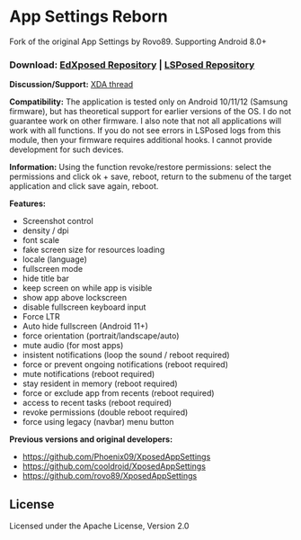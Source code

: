 App Settings Reborn
===========

Fork of the original App Settings by Rovo89. Supporting Android 8.0+

### Download: [EdXposed Repository](https://repo.xposed.info/module/ru.bluecat.android.xposed.mods.appsettings) | [LSPosed Repository](https://github.com/Xposed-Modules-Repo/ru.bluecat.android.xposed.mods.appsettings/releases)

**Discussion/Support:** [XDA thread](https://forum.xda-developers.com/t/mod-xposed-app-settings-reborn.4141339)

**Compatibility:**
The application is tested only on Android 10/11/12 (Samsung firmware), but has theoretical support for earlier versions of the OS. I do not guarantee work on other firmware. I also note that not all applications will work with all functions.
If you do not see errors in LSPosed logs from this module, then your firmware requires additional hooks. I cannot provide development for such devices.

**Information:**
Using the function revoke/restore permissions: select the permissions and click ok + save, reboot, return to the submenu of the target application and click save again, reboot.

**Features:**
- Screenshot control
- density / dpi
- font scale
- fake screen size for resources loading
- locale (language)
- fullscreen mode
- hide title bar
- keep screen on while app is visible
- show app above lockscreen
- disable fullscreen keyboard input
- Force LTR
- Auto hide fullscreen (Android 11+)
- force orientation (portrait/landscape/auto)
- mute audio (for most apps)
- insistent notifications (loop the sound / reboot required)
- force or prevent ongoing notifications (reboot required)
- mute notifications (reboot required)
- stay resident in memory (reboot required)
- force or exclude app from recents (reboot required)
- access to recent tasks (reboot required)
- revoke permissions (double reboot required)
- force using legacy (navbar) menu button

**Previous versions and original developers:**
- https://github.com/Phoenix09/XposedAppSettings
- https://github.com/cooldroid/XposedAppSettings
- https://github.com/rovo89/XposedAppSettings

License
-------

Licensed under the Apache License, Version 2.0
